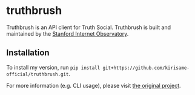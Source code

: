 # truthbrush
Truthbrush is an API client for Truth Social. Truthbrush is built and maintained by the [Stanford Internet Observatory](https://io.stanford.edu).

## Installation

To install my version, run `pip install git+https://github.com/kirisame-official/truthbrush.git`. 

For more information (e.g. CLI usage), please visit [the original project](https://github.com/stanfordio/truthbrush).
